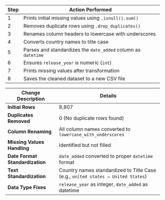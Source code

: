 | Step | Action Performed                                              |
| ---- | ------------------------------------------------------------- |
| 1    | Prints initial missing values using `.isnull().sum()`         |
| 2    | Removes duplicate rows using `.drop_duplicates()`             |
| 3    | Renames column headers to lowercase with underscores          |
| 4    | Converts country names to title case                          |
| 5    | Parses and standardizes the `date_added` column as `datetime` |
| 6    | Ensures `release_year` is numeric (`int`)                     |
| 7    | Prints missing values after transformation                    |
| 8    | Saves the cleaned dataset to a new CSV file                   |

| Change Description              | Details                                                                          |
| ------------------------------- | -------------------------------------------------------------------------------- |
| **Initial Rows**                | 8,807                                                                            |
| **Duplicates Removed**          | 0 (No duplicate rows found)                                                      |
| **Column Renaming**             | All column names converted to `lowercase_with_underscores`                       |
| **Missing Values Handling**     | Identified but not filled                                                        |
| **Date Format Standardization** | `date_added` converted to proper `datetime` format                               |
| **Text Standardization**        | Country names standardized to Title Case (e.g., `united states → United States`) |
| **Data Type Fixes**             | `release_year` as integer, `date_added` as datetime                              |
